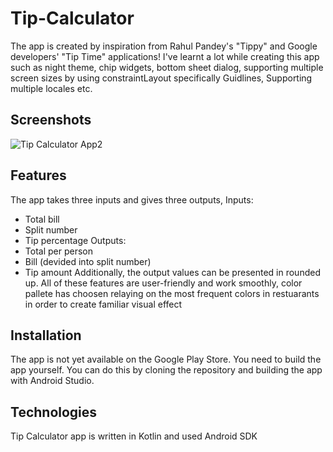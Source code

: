 # Tip-Calculator
The app is created by inspiration from Rahul Pandey's "Tippy" and Google developers' "Tip Time" applications!
I've learnt a lot while creating this app such as night theme, chip widgets, bottom sheet dialog, supporting
multiple screen sizes by using constraintLayout specifically Guidlines, Supporting multiple locales etc.
## Screenshots
![Tip Calculator App2](https://user-images.githubusercontent.com/77774459/200440634-3fed2307-0811-4f12-845f-ee602d98737c.png)
## Features
The app takes three inputs and gives three outputs,
Inputs: 
- Total bill
- Split number
- Tip percentage
Outputs: 
- Total per person
- Bill (devided into split number)
- Tip amount
Additionally, the output values can be presented in rounded up.
All of these features are user-friendly and work smoothly, color pallete has choosen relaying on the most 
frequent colors in restuarants in order to create familiar visual effect
## Installation
The app is not yet available on the Google Play Store. You need to build the app yourself. You can do this 
by cloning the repository and building the app with Android Studio.
## Technologies
Tip Calculator app is written in Kotlin and used Android SDK
